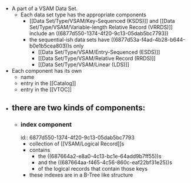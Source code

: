 - A part of a VSAM Data Set.
	- Each data set type has the appropriate components
		- [[Data Set/Type/VSAM/Key-Sequenced (KSDS)]] and [[Data Set/Type/VSAM/Variable-length Relative Record (VRRDS)]] include an ((6877d550-1374-4f20-9c13-05dab5bc7793))
		- the sequential-ish data sets have ((6877d53a-f4ad-4b28-b644-b0e1b5cea803))s only
			- [[Data Set/Type/VSAM/Entry-Sequenced (ESDS)]]
			- [[Data Set/Type/VSAM/Relative Record (RRDS)]]
			- [[Data Set/Type/VSAM/Linear (LDS)]]
- Each component has its own
	- name
	- entry in the [[Catalog]]
	- entry in the [[VTOC]]
- there are two kinds of components:
	-
	- ### index component
	  id:: 6877d550-1374-4f20-9c13-05dab5bc7793
		- collection of [[VSAM/Logical Record]]s
		- contains
			- the ((687664a2-e8a0-4c13-bc1e-64add9b7ff55))s
			- and the ((687664aa-f465-4c56-860c-eaf22bf31e25))s
			- of the logical records that contain those keys
		- these indexes are in a B-Tree like structure